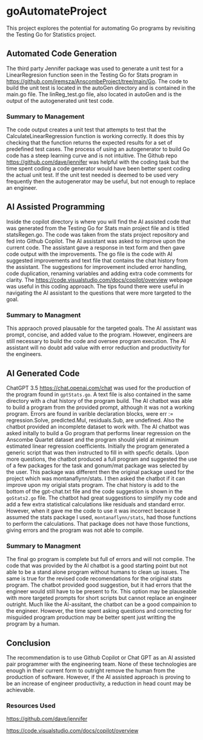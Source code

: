 # goAutomateProject

This project explores the potential for automating Go programs by revisiting the Testing Go for Statistics project.

## Automated Code Generation

The third party Jennifer package was used to generate a unit test for a LinearRegresion function seen in the Testing Go for Stats program in https://github.com/jremsza/AnscombeProject/tree/main/Go. The code to build the unit test is located in the autoGen directory and is contained in the main.go file. The linReg_test.go file, also located in autoGen and is the output of the autogenerated unit test code.

### Summary to Management

The code output creates a unit test that attempts to test that the CalculateLinearRegression function is working correctly. It does this by checking that the function returns the expected results for a set of predefined test cases. The process of using an autogenerator to build Go code has a steep learning curve and is not intuitive. The Github repo https://github.com/dave/jennifer was helpful with the coding task but the time spent coding a code generator would have been better spent coding the actual unit test. If the unit test needed is deemed to be used very frequently then the autogenerator may be useful, but not enough to replace an engineer.

## AI Assisted Programming

Inside the copilot directory is where you will find the AI assisted code that was generated from the Testing Go for Stats main project file and is titled statsRegen.go. The code was taken from the stats project repository and fed into Github Copilot. The AI assistant was asked to improve upon the current code. The assistant gave a response in text form and then gave code output with the improvements. The go file is the code with AI suggested improvements and text file that contains the chat history from the assistant. The suggestions for improvement included error handling, code duplication, renaming variables and adding extra code comments for clarity. The https://code.visualstudio.com/docs/copilot/overview webpage was useful in this coding approach. The tips found there were useful in navigating the AI assistant to the questions that were more targeted to the goal.

### Summary to Managment

This appraoch proved plausable for the targeted goals. The AI assistant was prompt, concise, and added value to the program. However, engineers are still necessary to build the code and oversee program execution. The AI assistant will no doubt add value with error reduction and productivity for the engineers.

## AI Generated Code

ChatGPT 3.5 https://chat.openai.com/chat was used for the production of the program found in `gptStats.go`. A text file is also contained in the same directory with a chat history of the program build. The AI chatbot was able to build a program from the provided prompt, although it was not a working program. Errors are found in varible declaration blocks, were err := regression.Solve, predicted.Mul, residuals.Sub, are undefined. Also the chatbot provided an incomplete dataset to work with. The AI chatbot was asked initally to build a Go program that performs linear regression on the Anscombe Quartet dataset and the program should yield at minimum estimated linear regression coefficients. Initially the program generated a generic script that was then instructed to fill in with specfic details. Upon more questions, the chatbot produced a full program and suggested the use of a few packages for the task and gonum/mat package was selected by the user. This package was different then the original package used for the project which was montanaflynn/stats. I then asked the chatbot if it can improve upon my origial stats program. The chat history is add to the bottom of the gpt-chat.txt file and the code suggestion is shown in the `goStats2.go` file. The chatbot had great suggestions to simplify my code and add a few extra statistical calculations like residuals and standard error. However, when it gave me the code to use it was incorrect because it assumed the stats package I used, `montanaflynn/stats`, had those functions to perform the calculations. That package does not have those functions, giving errors and the program was not able to compile.

### Summary to Managment

The final go program is complete but full of errors and will not complie. The code that was provided by the AI chatbot is a good starting point but not able to be a stand alone program without humans to clean up issues. The same is true for the revised code recomendations for the original stats program. The chatbot provided good suggestion, but it had errors that the engineer would still have to be present to fix. This option may be plauseable with more targeted prompts for short scripts but cannot replace an engineer outright. Much like the AI-assitant, the chatbot can be a good compainion to the engineer. However, the time spent asking questions and correcting for misguided program production may be better spent just writting the program by a human. 

## Conclusion

The recommendation is to use Github Copilot or Chat GPT as an AI assisted pair programmer with the engineering team. None of these technologies are enough in their current form to outright remove the human from the production of software. However, if the AI assisted approach is proving to be an increase of engineer productivity, a reduction in head count may be achievable.

### Resources Used
https://github.com/dave/jennifer

https://code.visualstudio.com/docs/copilot/overview